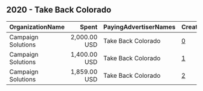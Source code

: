## 2020 - Take Back Colorado 
|OrganizationName|Spent|PayingAdvertiserNames|CreativeUrls|Impressions|Genders|AgeBrackets|CountryCodes|BillingAddresses|CandidateBallotInformation|
|:---|---:|:---|:---|---:|:---|:---|:---|:---|:---|
|Campaign Solutions|2,000.00 USD|Take Back Colorado|[0](https://www.snap.com/political-ads/asset/772b6661256a1ccd0cb87c8231605ba9ae8c78bcd2b047d5641786397415f7db?mediaType=mp4)|364,655||19+|united states|US|Take Back Colorado|
|Campaign Solutions|1,400.00 USD|Take Back Colorado|[1](https://www.snap.com/political-ads/asset/c4a21d0aa59f4cfe30707c7d290ee925d12a9ca05f7ec6c6e76d232e830ae705?mediaType=mp4)|252,431||18+|united states|US|Take Back Colorado|
|Campaign Solutions|1,859.00 USD|Take Back Colorado|[2](https://www.snap.com/political-ads/asset/58bf0b6ac345e9defcebacdd3ba93a6b044ff5b3e7914a994f2e5c39d48fb496?mediaType=mp4)|334,041||18+|united states|US|Take Back Colorado|
